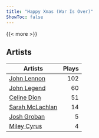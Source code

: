 ```yaml
---
title: "Happy Xmas (War Is Over)"
ShowToc: false
---
```


{{< more >}}

## Artists
Artists | Plays 
----- | -----: 
[John Lennon](/artists/john-lennon-972) | 102
[John Legend](/artists/john-legend-36643) | 60
[Celine Dion](/artists/celine-dion-39068) | 51
[Sarah McLachlan](/artists/sarah-mclachlan-89556) | 14
[Josh Groban](/artists/josh-groban-58260) | 5
[Miley Cyrus](/artists/miley-cyrus-42281) | 4

